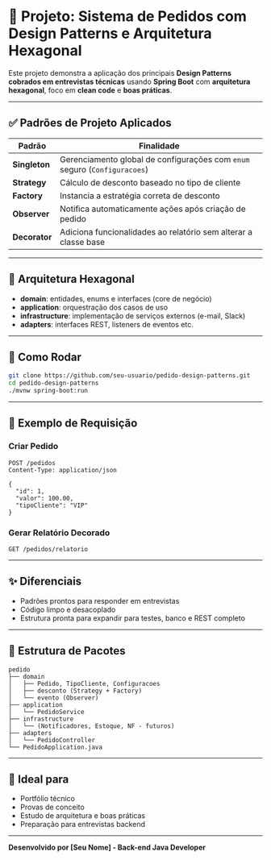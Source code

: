 
# 🧠 Projeto: Sistema de Pedidos com Design Patterns e Arquitetura Hexagonal

Este projeto demonstra a aplicação dos principais **Design Patterns cobrados em entrevistas técnicas** usando **Spring Boot** com **arquitetura hexagonal**, foco em **clean code** e **boas práticas**.

---

## ✅ Padrões de Projeto Aplicados

| Padrão         | Finalidade                                                                 |
|----------------|----------------------------------------------------------------------------|
| **Singleton**  | Gerenciamento global de configurações com `enum` seguro (`Configuracoes`) |
| **Strategy**   | Cálculo de desconto baseado no tipo de cliente                             |
| **Factory**    | Instancia a estratégia correta de desconto                                 |
| **Observer**   | Notifica automaticamente ações após criação de pedido                      |
| **Decorator**  | Adiciona funcionalidades ao relatório sem alterar a classe base           |

---

## 🧱 Arquitetura Hexagonal

- **domain**: entidades, enums e interfaces (core de negócio)
- **application**: orquestração dos casos de uso
- **infrastructure**: implementação de serviços externos (e-mail, Slack)
- **adapters**: interfaces REST, listeners de eventos etc.

---

## 🚀 Como Rodar

```bash
git clone https://github.com/seu-usuario/pedido-design-patterns.git
cd pedido-design-patterns
./mvnw spring-boot:run
```

---

## 🧪 Exemplo de Requisição

### Criar Pedido

```http
POST /pedidos
Content-Type: application/json

{
  "id": 1,
  "valor": 100.00,
  "tipoCliente": "VIP"
}
```

### Gerar Relatório Decorado

```http
GET /pedidos/relatorio
```

---

## ✨ Diferenciais

- Padrões prontos para responder em entrevistas
- Código limpo e desacoplado
- Estrutura pronta para expandir para testes, banco e REST completo

---

## 📁 Estrutura de Pacotes

```
pedido
├── domain
│   ├── Pedido, TipoCliente, Configuracoes
│   ├── desconto (Strategy + Factory)
│   └── evento (Observer)
├── application
│   └── PedidoService
├── infrastructure
│   └── (Notificadores, Estoque, NF - futuros)
├── adapters
│   └── PedidoController
└── PedidoApplication.java
```

---

## 🧠 Ideal para

- Portfólio técnico
- Provas de conceito
- Estudo de arquitetura e boas práticas
- Preparação para entrevistas backend

---

**Desenvolvido por [Seu Nome] - Back-end Java Developer**
